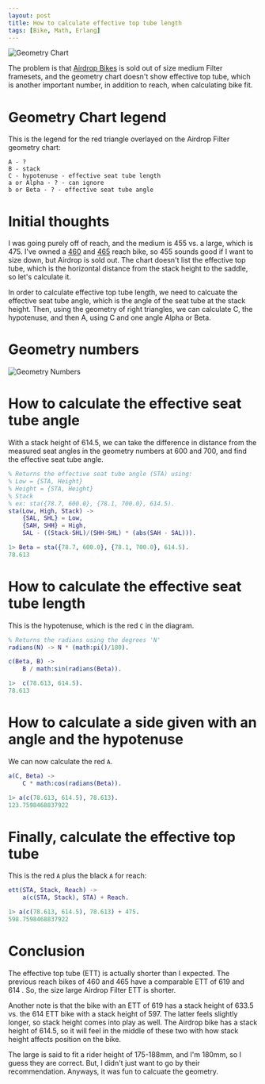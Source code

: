 ```yaml
---
layout: post
title: How to calculate effective top tube length
tags: [Bike, Math, Erlang]
---
```


![Geometry Chart](https://i.imgur.com/D0T1w64.png "Geometry Chart")

The problem is that [Airdrop Bikes](https://www.airdropbikes.com/) is sold out of size medium Filter framesets, and the geometry chart doesn't show effective top tube, which is another important number, in addition to reach, when calculating bike fit.

# Geometry Chart legend

This is the legend for the red triangle overlayed on the Airdrop Filter geometry chart:

```
A - ?
B - stack
C - hypotenuse - effective seat tube length
a or Alpha - ? - can ignore
b or Beta - ? - effective seat tube angle
```

# Initial thoughts

I was going purely off of reach, and the medium is 455 vs. a large, which is 475. I've owned a [460](https://geometrygeeks.bike/bike/commencal-meta-am-29-2019/) and [465](https://chromagbikes.com/products/stylus-2020) reach bike, so 455 sounds good if I want to size down, but Airdrop is sold out. The chart doesn't list the effective top tube, which is the horizontal distance from the stack height to the saddle, so let's calculate it.

In order to calculate effective top tube length, we need to calcuate the effective seat tube angle, which is the angle of the seat tube at the stack height. Then, using the geometry of right triangles, we can calculate C, the hypotenuse, and then A, using C and one angle Alpha or Beta.

# Geometry numbers

![Geometry Numbers](https://i.imgur.com/aNHDcfn.png "Geometry Numbers")

# How to calculate the effective seat tube angle

With a stack height of 614.5, we can take the difference in distance from the measured seat angles in the geometry numbers at 600 and 700, and find the effective seat tube angle.

```erlang
% Returns the effective seat tube angle (STA) using:
% Low = {STA, Height}
% Height = {STA, Height}
% Stack
% ex: sta({78.7, 600.0}, {78.1, 700.0}, 614.5).
sta(Low, High, Stack) ->
    {SAL, SHL} = Low,
    {SAH, SHH} = High,
    SAL - ((Stack-SHL)/(SHH-SHL) * (abs(SAH - SAL))).

1> Beta = sta({78.7, 600.0}, {78.1, 700.0}, 614.5).
78.613
```

# How to calculate the effective seat tube length

This is the hypotenuse, which is the red `C` in the diagram.

```erlang
% Returns the radians using the degrees 'N'
radians(N) -> N * (math:pi()/180).

c(Beta, B) ->
    B / math:sin(radians(Beta)).

1>  c(78.613, 614.5).
78.613
```

# How to calculate a side given with an angle and the hypotenuse

We can now calculate the red `A`.

```erlang
a(C, Beta) ->
    C * math:cos(radians(Beta)).

1> a(c(78.613, 614.5), 78.613).
123.7598468837922
```

# Finally, calculate the effective top tube

This is the red `A` plus the black `A` for reach:

```erlang
ett(STA, Stack, Reach) ->
    a(c(STA, Stack), STA) + Reach.

1> a(c(78.613, 614.5), 78.613) + 475.
598.7598468837922
```

# Conclusion

The effective top tube (ETT) is actually shorter than I expected. The previous reach bikes of 460 and 465 have a comparable ETT of 619 and 614 . So, the size large Airdrop Filter ETT is shorter.

Another note is that the bike with an ETT of 619 has a stack height of 633.5 vs. the 614 ETT bike with a stack height of 597. The latter feels slightly longer, so stack height comes into play as well. The Airdrop bike has a stack height of 614.5, so it will feel in the middle of these two with how stack height affects position on the bike.

The large is said to fit a rider height of 175-188mm, and I'm 180mm, so I guess they are correct. But, I didn't just want to go by their recommendation. Anyways, it was fun to calcuate the geometry.
